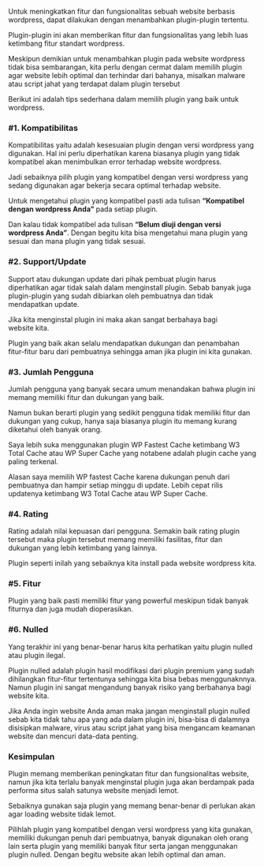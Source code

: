 <!--t 6 Tips Memilih Plugin yang Baik untuk WordPress t-->
<!--d Tips memilih plugin yang bauk untuk WordPress. d-->
<!--tag wordpress,plugin,seo,blogging,website tag-->
<!--image https://masrud.com/content/images/wordpress.png image-->

Untuk meningkatkan fitur dan fungsionalitas sebuah website berbasis wordpress, dapat dilakukan dengan menambahkan plugin-plugin tertentu. 

Plugin-plugin ini akan memberikan fitur dan fungsionalitas yang lebih luas ketimbang fitur standart wordpress.

Meskipun demikian untuk menambahkan plugin pada website wordpress tidak bisa sembarangan, kita perlu dengan cermat dalam memilih plugin agar website lebih optimal dan terhindar dari bahanya, misalkan malware atau script jahat yang terdapat dalam plugin tersebut

Berikut ini adalah tips sederhana dalam memilih plugin yang baik untuk wordpress.

<h3>#1. Kompatibilitas</h3>
Kompatibilitas yaitu adalah kesesuaian plugin dengan versi wordpress yang digunakan. Hal ini perlu diperhatikan karena biasanya plugin yang tidak kompatibel akan menimbulkan error terhadap website wordpress.

Jadi sebaiknya pilih plugin yang kompatibel dengan versi wordpress yang sedang digunakan agar bekerja secara optimal terhadap website.

Untuk mengetahui plugin yang kompatibel pasti ada tulisan **“Kompatibel dengan wordpress Anda”** pada setiap plugin. 

Dan kalau tidak kompatibel ada tulisan **“Belum diuji dengan versi wordpress Anda”**. Dengan begitu kita bisa mengetahui mana plugin yang sesuai dan mana plugin yang tidak sesuai.

<h3>#2. Support/Update</h3>
Support atau dukungan update dari pihak pembuat plugin harus diperhatikan agar tidak salah dalam menginstall plugin. Sebab banyak juga plugin-plugin yang sudah dibiarkan oleh pembuatnya dan tidak mendapatkan update. 

Jika kita menginstal plugin ini maka akan sangat berbahaya bagi website kita.

Plugin yang baik akan selalu mendapatkan dukungan dan penambahan fitur-fitur baru dari pembuatnya sehingga aman jika plugin ini kita gunakan.

<h3>#3. Jumlah Pengguna</h3>
Jumlah pengguna yang banyak secara umum menandakan bahwa plugin ini memang memiliki fitur dan dukungan yang baik. 

Namun bukan berarti plugin yang sedikit pengguna tidak memiliki fitur dan dukungan yang cukup, hanya saja biasanya plugin itu memang kurang diketahui oleh banyak orang.

Saya lebih suka menggunakan plugin WP Fastest Cache ketimbang W3 Total Cache atau WP Super Cache yang notabene adalah plugin cache yang paling terkenal.

Alasan saya memilih WP fastest Cache karena dukungan penuh dari pembuatnya dan hampir setiap minggu di update. Lebih cepat rilis updatenya ketimbang W3 Total Cache atau WP Super Cache.

<h3>#4. Rating</h3>
Rating adalah nilai kepuasan dari pengguna. Semakin baik rating plugin tersebut maka plugin tersebut memang memiliki fasilitas, fitur dan dukungan yang lebih ketimbang yang lainnya. 

Plugin seperti inilah yang sebaiknya kita install pada website wordpress kita.

<h3>#5. Fitur</h3>
Plugin yang baik pasti memiliki fitur yang powerful meskipun tidak banyak fiturnya dan juga mudah dioperasikan.

<h3>#6. Nulled</h3>
Yang terakhir ini yang benar-benar harus kita perhatikan yaitu plugin nulled atau plugin ilegal. 

Plugin nulled adalah plugin hasil modifikasi dari plugin premium yang sudah dihilangkan fitur-fitur tertentunya sehingga kita bisa bebas menggunaknnya. Namun plugin ini sangat mengandung banyak risiko yang berbahanya bagi website kita.

Jika Anda ingin website Anda aman maka jangan menginstall plugin nulled sebab kita tidak tahu apa yang ada dalam plugin ini, bisa-bisa di dalamnya disisipkan malware, virus atau script jahat yang bisa mengancam keamanan website dan mencuri data-data penting.

<h3>Kesimpulan</h3>
Plugin memang memberikan peningkatan fitur dan fungsionalitas website, namun jika kita terlalu banyak menginstal plugin juga akan berdampak pada performa situs salah satunya website menjadi lemot. 

Sebaiknya gunakan saja plugin yang memang benar-benar di perlukan akan agar loading website tidak lemot.

Pilihlah plugin yang kompatibel dengan versi wordpress yang kita gunakan, memiliki dukungan penuh dari pembuatnya, banyak digunakan oleh orang lain serta plugin yang memiliki banyak fitur serta jangan menggunakan plugin nulled. Dengan begitu website akan lebih optimal dan aman.